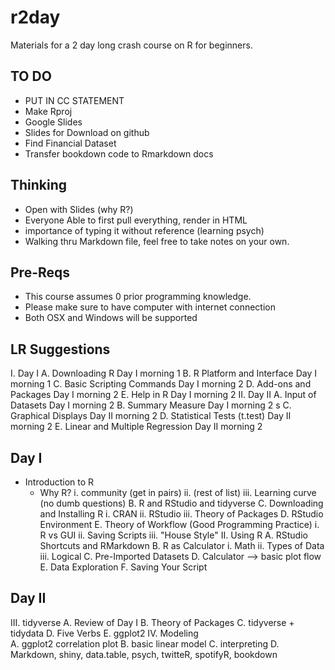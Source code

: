 # r2day

Materials for a 2 day long crash course on R for beginners.

## TO DO

* PUT IN CC STATEMENT
* Make Rproj
* Google Slides
* Slides for Download on github
* Find Financial Dataset
* Transfer bookdown code to Rmarkdown docs


## Thinking

* Open with Slides (why R?)
* Everyone Able to first pull everything, render in HTML
* importance of typing it without reference (learning psych)
* Walking thru Markdown file, feel free to take notes on your own.

## Pre-Reqs

* This course assumes 0 prior programming knowledge.
* Please make sure to have computer with internet connection
* Both OSX and Windows will be supported

## LR Suggestions

I. Day I
	A. Downloading R 		Day I morning 1
	B. R Platform and Interface	Day I morning 1
	C. Basic Scripting Commands	Day I morning 2
	D. Add-ons and Packages		Day I morning 2
	E. Help in R			Day I morning 2
II. Day II
	A. Input of Datasets		Day I morning 2
	B. Summary Measure		Day I morning 2 s
	C. Graphical Displays		Day II morning 2
	D. Statistical Tests (t.test) 	Day II morning 2
	E. Linear and Multiple Regression Day II morning 2


## Day I

* Introduction to R
  * Why R?
		i. community (get in pairs) 
		ii. (rest of list)
		iii. Learning curve (no dumb questions) 
	B. R and RStudio and tidyverse
	C. Downloading and Installing R
		i. CRAN
		ii. RStudio
		iii. Theory of Packages
	D. RStudio Environment
	E. Theory of Workflow (Good Programming Practice)
		i. R vs GUI
		ii. Saving Scripts
		iii. "House Style" 
II. Using R
	A. RStudio Shortcuts and RMarkdown
	B. R as Calculator
		i. Math
		ii. Types of Data 
		iii. Logical
	C. Pre-Imported Datasets
	D. Calculator --> basic plot flow
	E. Data Exploration
	F. Saving Your Script

## Day II

III. tidyverse
	A. Review of Day I
	B. Theory of Packages
	C. tidyverse + tidydata
	D. Five Verbs 
	E. ggplot2 
IV. Modeling  
	A. ggplot2 correlation plot
	B. basic linear model 
	C. interpreting
	D. Markdown, shiny, data.table, psych, twitteR, spotifyR, bookdown

